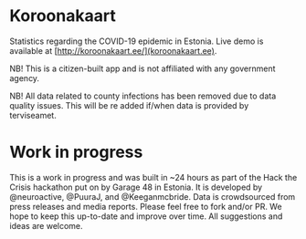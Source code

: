 # Koroonakaart

Statistics regarding the COVID-19 epidemic in Estonia. Live demo is available at [http://koroonakaart.ee/](koroonakaart.ee).

NB! This is a citizen-built app and is not affiliated with any government agency. 

NB! All data related to county infections has been removed due to data quality issues. This will be re added if/when data is provided by terviseamet. 

# Work in progress
This is a work in progress and was built in ~24 hours as part of the Hack the Crisis hackathon put on by Garage 48 in Estonia. It is developed by @neuroactive, @PuuraJ, and @Keeganmcbride. Data is crowdsourced from press releases and media reports. Please feel free to fork and/or PR. We hope to keep this up-to-date and improve over time. All suggestions and ideas are welcome. 
